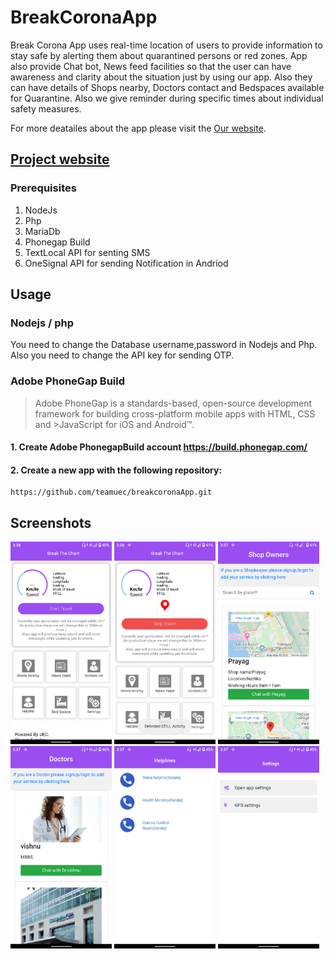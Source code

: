 # BreakCoronaApp
Break Corona App uses real-time location of users to provide information to stay safe by alerting them about quarantined persons or red zones.
App also provide Chat bot, News feed facilities so that the user can have awareness and clarity about the situation just by using our app. Also they can have details of Shops nearby, Doctors contact and Bedspaces available for Quarantine. Also we give reminder during specific times about individual safety measures.

For more deatailes about the app please visit the
 [Our website](http://zateart.com/breakcorona/).
## [Project website](http://zateart.com/breakcorona/)

### Prerequisites
1. NodeJs
2. Php
3. MariaDb
4. Phonegap Build
5. TextLocal API for senting SMS
6. OneSignal API for sending Notification in Andriod

## Usage
### Nodejs / php
You need to change the Database username,password in Nodejs and Php. Also you need to change the API key for sending OTP.

### Adobe PhoneGap Build

>Adobe PhoneGap is a standards-based, open-source development framework for building cross-platform mobile apps with HTML, CSS and >JavaScript for iOS and Android™.

#### 1. Create Adobe PhonegapBuild account https://build.phonegap.com/

#### 2. Create a new app with the following repository:

    https://github.com/teamuec/breakcoronaApp.git
    
    
## Screenshots

<img src="screenshorts/Screenshot_20200413-153806.png" height=324 width="162">

<img src="screenshorts/Screenshot_20200413-153653.png" height=324 width="162">
<img src="screenshorts/Screenshot_20200413-153706.png" height=324 width="162">
<img src="screenshorts/Screenshot_20200413-153737.png" height=324 width="162">
<img src="screenshorts/Screenshot_20200413-153746.png" height=324 width="162">
<img src="screenshorts/Screenshot_20200413-153758.png" height=324 width="162">
